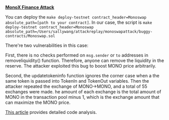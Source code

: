 **[MonoX Finance Attack](https://slowmist.medium.com/detailed-analysis-of-the-31-million-monox-protocol-hack-574d8c44a9c8)**

You can deploy the `make deploy-testnet contract_header=Monoswap absolute_path=[path to your contract]`. In our case, the script is `make deploy-testnet contract_header=Monoswap absolute_path=/Users/sallywang/attackreplay/monoswapattack/buggy-contracts/Monoswap.sol`

There're two vulnerabilities in this case:

First, there is no checks performed on `msg.sender` or `to` addresses in removeliquidity() function. Therefore, anyone can remove the 
liquidity in the reserve. The attacker exploited this bug to boost MONO price arbitrarily.

Second, the updatetokeninfo function ignores the corner case when a the same token is passed into TokenIn and TokenOut variables.
Then the attacker repeated the exchange of MONO->MONO, and a total of 55 exchanges were made. he amount of each exchange is the total amount of MONO in the transaction pool minus 1, which is the exchange amount that can maximize the MONO price.

[This article](https://beosin.medium.com/a-full-analysis-of-the-monox-attack-ed41e4a6b254) provides detailed code analysis. 
